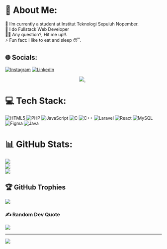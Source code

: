 # 💫 About Me:
🔭 I’m currently a student at Institut Teknologi Sepuluh Nopember.<br>🌱 I do Fullstack Web Developer<br>🙋‍♂️ Any question?, Hit me up!!.<br>⚡ Fun fact: I like to eat and sleep 😴.<br>


## 🌐 Socials:
[![Instagram](https://img.shields.io/badge/Instagram-%23E4405F.svg?logo=Instagram&logoColor=white)](https://instagram.com/dentabramastaa) [![LinkedIn](https://img.shields.io/badge/LinkedIn-%230077B5.svg?logo=linkedin&logoColor=white)](https://linkedin.com/in/denta-bramasta) 
<p align='center'>
 
  <a href="https://dentabramasta.com/">
    <img src="https://img.shields.io/badge/website-000000?style=for-the-badge&logo=About.me&logoColor=white" />
  </a>&nbsp;&nbsp;
  
</p>

# 💻 Tech Stack:
![HTML5](https://img.shields.io/badge/html5-%23E34F26.svg?style=for-the-badge&logo=html5&logoColor=white) ![PHP](https://img.shields.io/badge/php-%23777BB4.svg?style=for-the-badge&logo=php&logoColor=white) ![JavaScript](https://img.shields.io/badge/javascript-%23323330.svg?style=for-the-badge&logo=javascript&logoColor=%23F7DF1E) ![C](https://img.shields.io/badge/c-%2300599C.svg?style=for-the-badge&logo=c&logoColor=white) ![C++](https://img.shields.io/badge/c++-%2300599C.svg?style=for-the-badge&logo=c%2B%2B&logoColor=white) ![Laravel](https://img.shields.io/badge/laravel-%23FF2D20.svg?style=for-the-badge&logo=laravel&logoColor=white) ![React](https://img.shields.io/badge/react-%2320232a.svg?style=for-the-badge&logo=react&logoColor=%2361DAFB) ![MySQL](https://img.shields.io/badge/mysql-%2300f.svg?style=for-the-badge&logo=mysql&logoColor=white) 	![Figma](https://img.shields.io/badge/figma-%23F24E1E.svg?style=for-the-badge&logo=figma&logoColor=white) ![Java](https://img.shields.io/badge/java-%23ED8B00.svg?style=for-the-badge&logo=java&logoColor=white)
# 📊 GitHub Stats:
![](https://github-readme-stats.vercel.app/api?username=MipanZuu&theme=dark&hide_border=false&include_all_commits=true&count_private=true)<br/>
![](https://github-readme-streak-stats.herokuapp.com/?user=MipanZuu&theme=dark&hide_border=false)<br/>
![](https://github-readme-stats.vercel.app/api/top-langs/?username=MipanZuu&theme=dark&hide_border=false&include_all_commits=true&count_private=true&layout=compact)

## 🏆 GitHub Trophies
![](https://github-profile-trophy.vercel.app/?username=MipanZuu&theme=darkhub&no-frame=false&no-bg=false&margin-w=4)

### ✍️ Random Dev Quote
![](https://quotes-github-readme.vercel.app/api?type=vetical&theme=tokyonight)

---
[![](https://visitcount.itsvg.in/api?id=MipanZuu&icon=7&color=0)](https://visitcount.itsvg.in)

<!-- Proudly created with GPRM ( https://gprm.itsvg.in ) -->
